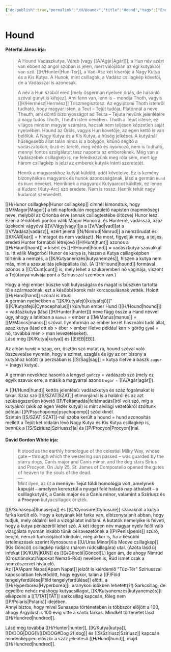 ```yaml
---
{"dg-publish":true,"permalink":"/H/Hound/","title":"Hound","tags":["Englishtexttranslated"],"created":"2023-10-30T01:01","updated":"2025-09-28T21:30"}
---
```



# Hound

#### Péterfai János írja:

> A Hound Vadászkutya, Véreb \[vagy [[A/Agár\|Agár]]\]; a Hun név azért van ebben az angol szóban is jelen, mert valójában az égi kutyákról van szó. [[H/Hunter\|Hun-Ter]], a Vad-Ász két kísérője a Nagy Kutya és a Kis Kutya. A Hunok, mint csillagok, a Vadász csillagkép követői, de a Vadásszal is azonosak.  
>
> A név a Hun szóból ered \[mely ősgermán nyelven óriás, de hasonló szóval gúnyt is kifejez\]. Ami fenn van, lenn is – mondja Thoth, vagyis [[H/Hermész\|Hermész]] Triszmegisztosz. Az egyiptomi Thoth istenről tudható, hogy magyar isten, a Teut – Tejút tudója, Platónnál a neve Theuth, ami döntő bizonyosságot ad Teuta – Tejuta nevünk jelenlétére a nagy tudós Thoth, Theuth isten nevében. Thoth a Tejút istene, ez világos minden magyar számára, hacsak nem teljesen képzetlen saját nyelvében. Hound az Óriás, vagyis Hun követője, az égen kettő is van belőlük. A Nagy Kutya és a Kis Kutya, a hűség jelképei. A kutyánál hűségesebb állat talán nincs is a bolygón, kitűnő segítő a vadászatokon, őrző és terelő, meg védő és nyomozó, nem is tudható, mennyi fontos szolgálatot tesz naponta az embereknek. Még van a Vadászebek csillagkép is, ne feledkezzünk meg róla sem, mert így három csillagkép is jelzi az emberek kutyák iránti szeretetét.  
>
> Henrik a magyarokhoz kutyát küldött, adót követelve. Ez is kemény bizonyítéka a magyarok és hunok azonosságának, lásd a germán `Hund` és `Hunt` neveket. Henriknek a magyarok Kutyaarcot küldtek, ez lenne a Kudarc (Kuty-Arc) szó eredete. Nem is rossz. Henrik tehát nagy kudarcot szenvedett.  

[[H/Hunor csillagkép\|Hunor csillagkép]] címnél kimondtuk, hogy [[M/Magor\|Magor]] a téli napfordulón megszülető napisten (napminőség) neve, melyből az Orionba érve (annak csillagtestébe öltözve) Hunor lesz.  
Ezen a téridőbeli ponton válik Magor Hunorrá, és Hunterré, vadásszá, azaz üzekedni vágyóvá ([[V/Vágy\|vágy]]ja a [[V/Vad\|vad]]at a [[V/Vadász\|vadász]], ezért jelenti [[N/Nimrud\|Nimrud]] a nemzőrudat és [[K/KÁR\|kár]] = hímtagot és nem vadászt). Na most, figyeljük meg, a teljes, eredeti Hunter formából létrejövő [[H/Hunt\|hunt]] azonos a [[H/Haunt\|haunt]] = kísért és [[H/Hound\|hound]] = vadászkutya szavakkal is. Itt válik Magorból Hunor és kutya is, hiszen a Kutya csillagképben történik a nemzés, a [[K/Kutyanemzés\|kutyanemzés]], hiszen a kutya nem más, mint a szexualitás jelképállata (is). (A [[H/Hound\|hound]] formával azonos a [[C/Cunt\|cunt]] is, mely lehet a szuka/emberi nő vaginája, viszont a Tejútanya vulvája pont a Szíriusszal szemben van.)  

Hogy a régi ember büszke volt kutyaságára és magát is büszkén tartotta tőle származónak, ezt a későbbi korok már korcsosulásnak vették. Holott [[H/Hand\|hand]] szónál is írtuk:  
A germán nyelvekben a "[[K/Kutyafejű\|kutyafejű]]" ([[K/Kutyafejű\|Cynocephalus]]) kún/hun ember Hund ([[H/Hound\|hound]]) = vadászkutya (lásd [[H/Hunter\|hunter]]) neve függ össze a Hand névvel úgy, ahogy a latinban a `manus` = ember a [[M/Manus\|manus]] = [[M/Mancs\|mancs]] szóval. Ilyenformán az ember kezét használni tudó állat, azaz kutya (lásd ott eb > éber > ember illetve például kan > görög `gynē` = nő, továbbá mén > man levezetéseket).  
Lásd még [[K/Kutya\|kutya]] és [[E/EB\|EB]].  

Az albán `hundë` = szag, orr, ösztön szó mutat rá, hound szóval való összevetése nyomán, hogy a szimat, szaglás és így az orr bizony a kutyához kötött (a perzsában is [[S/Sag\|sag]] = kutya illetve a baszk `zagur` = (nagy) kutya).  

A germán nevekhez hasonló a lengyel `gończy` = vadászeb szó (mely ez egyik szavuk erre, a másik a magyarral azonos `ogar` = [[A/Agár\|agár]]).  

A [[H/Hund\|hund]] kettős jelentésű: vadászkutya és száz fogalmakat is takar. Száz szó [[S/SZAT\|SZAT]] etimonjánál is a halálról és az azt szükségszerűen követő [[F/Feltámadás\|feltámadás]]ról volt szó, míg a kutyákról (akik az égen Vezér kutyái) is mint alvilági vezetőkről szóltunk például [[P/Psychopomp\|psychopomp]] szócikknél.  
Szintén [[S/SZAT\|SZAT]]-nál szóba került a hound = hund azonosítás mellett a Tejút két oldalán lévő Nagy Kutya és Kis Kutya csillagkép is, bennük a [[S/Szíriusz\|Szíriussz]]al és [[P/Procyon\|Procyon]]nal.  

#### David Gordon White írja:

> It stood as the earthly homologue of the celestial Milky Way, whose gate – through which the westering sun passed – was guarded by the starry dogs, Canis major and Canis minor, and the dog stars Sirius and Procyon. On July 25, St. James of Compostello opened the gates of heaven to the souls of the dead.  
> —  
> Mint ilyen, az út **a mennyei Tejút földi homológja volt, amelynek kapuját – amelyen keresztül a nyugat felé haladó nap áthaladt – a csillagkutyák, a Canis major és a Canis minor, valamint a Szíriusz és a Procyon** kutyacsillagok őrizték.  

[[S/Sunasepa\|Sunasepa]] és [[C/Cynosure\|Cynosure]] szavaknál a kutya farka került elő. Hogy a kutyának két farka van, elbizonytalanít abban, hogy tudjuk, mely oldalról kell a vizsgálatot indítani. A kutatók némelyike is felveti, hogy a kutya péniszéről lehet szó. A két idegen név magyar nyelv felől való vizsgálata nyomán inkább tűnik célravezetőnek a [[P/Penis\|penis]] szúró, beojtó, nemző funkciójából kiindulni, még akkor is, ha a későbbi értelmezések szerint Kynosoura a [[U/Ursa Minor\|Kis Medve csillagkép]] (Kis Göncöl) csillagkép rúdjára (három rúdcsillagára) utal. (Azóta lásd új infókat [[K/KUN\|KUN]] és [[G/Göncöl\|Göncöl]].) Igen ám, de ahogy Nimrúd (Oroszlánokat/Napokat Nemző-Rúd) nevében is, Rúd ismét csak a nemzőszervet hívja elő.  
Az [[A/Apam Napat\|Apam Napat]] jelzőt is kiérdemlő "Tűz-Tér" Szíriusszal kapcsolatban felvetődött, hogy egykor, talán a [[F/Föld tengelyferdülése\|Föld tengelyferdülése]] előtti, a [[H/Hyperborea\|Hyperborea]]i, aranykori időkben lehetett(?!) Sarkcsillag, de egyelőre nehéz máshogy kutyacsillagot, [[K/Kutyanemzés\|kutyanemzés]]t elképzelni a [[T/TÁT\|TÁT]] sarkcsillag kapcsán, főleg nem [[P/Polaris\|Polaris]] idejében.  
Annyi biztos, hogy mivel Sunasepa történetében is többször előjött a 100, ahogy Árgyilust is 100 évig vitte a sánta farkas. Mindkét történetet lásd [[H/Hundred\|hundred]].  

Lásd még továbbá [[H/Hunter\|hunter]], [[K/Kutya\|kutya]], [[D/DOG\|DOG]]/[[D/DOG#Dog 2)\|dog]] és [[S/Szíriusz\|Szíriusz]] kapcsán mindenképpen először a száz jelentésű [[H/Hund\|hund]], majd [[H/Hundred\|hundred]].  